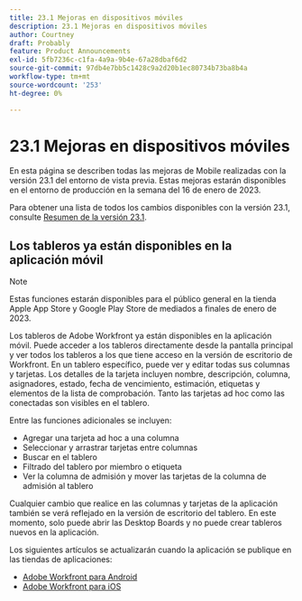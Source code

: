 ```yaml
---
title: 23.1 Mejoras en dispositivos móviles
description: 23.1 Mejoras en dispositivos móviles
author: Courtney
draft: Probably
feature: Product Announcements
exl-id: 5fb7236c-c1fa-4a9a-9b4e-67a28dbaf6d2
source-git-commit: 97db4e7bb5c1428c9a2d20b1ec80734b73ba8b4a
workflow-type: tm+mt
source-wordcount: '253'
ht-degree: 0%

---
```


# 23.1 Mejoras en dispositivos móviles

En esta página se describen todas las mejoras de Mobile realizadas con la versión 23.1 del entorno de vista previa. Estas mejoras estarán disponibles en el entorno de producción en la semana del 16 de enero de 2023.

Para obtener una lista de todos los cambios disponibles con la versión 23.1, consulte [Resumen de la versión 23.1](/help/quicksilver/product-announcements/product-releases/23.1-release-activity/23-1-release-overview.md).

## Los tableros ya están disponibles en la aplicación móvil

>[!NOTE]
>
>Estas funciones estarán disponibles para el público general en la tienda Apple App Store y Google Play Store de mediados a finales de enero de 2023.

Los tableros de Adobe Workfront ya están disponibles en la aplicación móvil. Puede acceder a los tableros directamente desde la pantalla principal y ver todos los tableros a los que tiene acceso en la versión de escritorio de Workfront. En un tablero específico, puede ver y editar todas sus columnas y tarjetas. Los detalles de la tarjeta incluyen nombre, descripción, columna, asignadores, estado, fecha de vencimiento, estimación, etiquetas y elementos de la lista de comprobación. Tanto las tarjetas ad hoc como las conectadas son visibles en el tablero.

Entre las funciones adicionales se incluyen:

* Agregar una tarjeta ad hoc a una columna
* Seleccionar y arrastrar tarjetas entre columnas
* Buscar en el tablero
* Filtrado del tablero por miembro o etiqueta
* Ver la columna de admisión y mover las tarjetas de la columna de admisión al tablero

Cualquier cambio que realice en las columnas y tarjetas de la aplicación también se verá reflejado en la versión de escritorio del tablero. En este momento, solo puede abrir las Desktop Boards y no puede crear tableros nuevos en la aplicación.

Los siguientes artículos se actualizarán cuando la aplicación se publique en las tiendas de aplicaciones:

* [Adobe Workfront para Android](/help/quicksilver/workfront-basics/mobile-apps/using-the-workfront-mobile-app/workfront-for-android.md)
* [Adobe Workfront para iOS](/help/quicksilver/workfront-basics/mobile-apps/using-the-workfront-mobile-app/workfront-for-ios.md)
